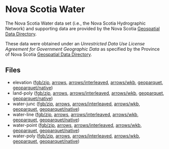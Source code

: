 
# Nova Scotia Water

The Nova Scotia Water data set (i.e., the Nova Scotia Hydrographic Network) and supporting data are provided by the Nova Scotia [Geospatial Data Directory](https://nsgi.novascotia.ca/gdd/).

These data were obtained under an *Unrestricted Data Use License Agreement for Government Geographic Data* as specified by the Province of Nova Scotia [Geospatial Data Directory](https://nsgi.novascotia.ca/gdd/).

<!-- begin file listing -->


## Files

- elevation ([fgb/zip](https://github.com/geoarrow/geoarrow-data/releases/download/v0.2.0-rc0/ns-water_elevation.fgb.zip), [arrows](https://github.com/geoarrow/geoarrow-data/releases/download/v0.2.0-rc0/ns-water_elevation.arrows), [arrows/interleaved](https://github.com/geoarrow/geoarrow-data/releases/download/v0.2.0-rc0/ns-water_elevation_interleaved.arrows), [arrows/wkb](https://github.com/geoarrow/geoarrow-data/releases/download/v0.2.0-rc0/ns-water_elevation_wkb.arrows), [geoparquet](https://github.com/geoarrow/geoarrow-data/releases/download/v0.2.0-rc0/ns-water_elevation.parquet), [geoparquet/native](https://github.com/geoarrow/geoarrow-data/releases/download/v0.2.0-rc0/ns-water_elevation_native.parquet))
- land-poly ([fgb/zip](https://github.com/geoarrow/geoarrow-data/releases/download/v0.2.0-rc0/ns-water_land-poly.fgb.zip), [arrows](https://github.com/geoarrow/geoarrow-data/releases/download/v0.2.0-rc0/ns-water_land-poly.arrows), [arrows/interleaved](https://github.com/geoarrow/geoarrow-data/releases/download/v0.2.0-rc0/ns-water_land-poly_interleaved.arrows), [arrows/wkb](https://github.com/geoarrow/geoarrow-data/releases/download/v0.2.0-rc0/ns-water_land-poly_wkb.arrows), [geoparquet](https://github.com/geoarrow/geoarrow-data/releases/download/v0.2.0-rc0/ns-water_land-poly.parquet), [geoparquet/native](https://github.com/geoarrow/geoarrow-data/releases/download/v0.2.0-rc0/ns-water_land-poly_native.parquet))
- water-junc ([fgb/zip](https://github.com/geoarrow/geoarrow-data/releases/download/v0.2.0-rc0/ns-water_water-junc.fgb.zip), [arrows](https://github.com/geoarrow/geoarrow-data/releases/download/v0.2.0-rc0/ns-water_water-junc.arrows), [arrows/interleaved](https://github.com/geoarrow/geoarrow-data/releases/download/v0.2.0-rc0/ns-water_water-junc_interleaved.arrows), [arrows/wkb](https://github.com/geoarrow/geoarrow-data/releases/download/v0.2.0-rc0/ns-water_water-junc_wkb.arrows), [geoparquet](https://github.com/geoarrow/geoarrow-data/releases/download/v0.2.0-rc0/ns-water_water-junc.parquet), [geoparquet/native](https://github.com/geoarrow/geoarrow-data/releases/download/v0.2.0-rc0/ns-water_water-junc_native.parquet))
- water-line ([fgb/zip](https://github.com/geoarrow/geoarrow-data/releases/download/v0.2.0-rc0/ns-water_water-line.fgb.zip), [arrows](https://github.com/geoarrow/geoarrow-data/releases/download/v0.2.0-rc0/ns-water_water-line.arrows), [arrows/interleaved](https://github.com/geoarrow/geoarrow-data/releases/download/v0.2.0-rc0/ns-water_water-line_interleaved.arrows), [arrows/wkb](https://github.com/geoarrow/geoarrow-data/releases/download/v0.2.0-rc0/ns-water_water-line_wkb.arrows), [geoparquet](https://github.com/geoarrow/geoarrow-data/releases/download/v0.2.0-rc0/ns-water_water-line.parquet), [geoparquet/native](https://github.com/geoarrow/geoarrow-data/releases/download/v0.2.0-rc0/ns-water_water-line_native.parquet))
- water-point ([fgb/zip](https://github.com/geoarrow/geoarrow-data/releases/download/v0.2.0-rc0/ns-water_water-point.fgb.zip), [arrows](https://github.com/geoarrow/geoarrow-data/releases/download/v0.2.0-rc0/ns-water_water-point.arrows), [arrows/interleaved](https://github.com/geoarrow/geoarrow-data/releases/download/v0.2.0-rc0/ns-water_water-point_interleaved.arrows), [arrows/wkb](https://github.com/geoarrow/geoarrow-data/releases/download/v0.2.0-rc0/ns-water_water-point_wkb.arrows), [geoparquet](https://github.com/geoarrow/geoarrow-data/releases/download/v0.2.0-rc0/ns-water_water-point.parquet), [geoparquet/native](https://github.com/geoarrow/geoarrow-data/releases/download/v0.2.0-rc0/ns-water_water-point_native.parquet))
- water-poly ([fgb/zip](https://github.com/geoarrow/geoarrow-data/releases/download/v0.2.0-rc0/ns-water_water-poly.fgb.zip), [arrows](https://github.com/geoarrow/geoarrow-data/releases/download/v0.2.0-rc0/ns-water_water-poly.arrows), [arrows/interleaved](https://github.com/geoarrow/geoarrow-data/releases/download/v0.2.0-rc0/ns-water_water-poly_interleaved.arrows), [arrows/wkb](https://github.com/geoarrow/geoarrow-data/releases/download/v0.2.0-rc0/ns-water_water-poly_wkb.arrows), [geoparquet](https://github.com/geoarrow/geoarrow-data/releases/download/v0.2.0-rc0/ns-water_water-poly.parquet), [geoparquet/native](https://github.com/geoarrow/geoarrow-data/releases/download/v0.2.0-rc0/ns-water_water-poly_native.parquet))
